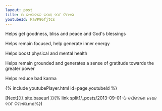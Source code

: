 ```yaml
---
layout: post
title: ଓଁ ଭଏଗବତେ ନମାହ ୧୦୮ ଟିମଏସ
youtubeId: PaVP96fjtCs
---
```

 
 
Helps get goodness, bliss and peace and God's blessings
 
Helps remain focused, help generate inner energy 
 
Helps boost physical and mental health 
 
Helps remain grounded and generates a sense of gratitude towards the greater power 
 
Helps reduce bad karma
 
 
 
 


{% include youtubePlayer.html id=page.youtubeId %}
 
[Next]({{ site.baseurl }}{% link  split1/_posts/2013-09-01-ଓଁ ଦର୍ପଗହଣେ ନମାହ ୧୦୮ ଟିମଏସ.md%})
 
